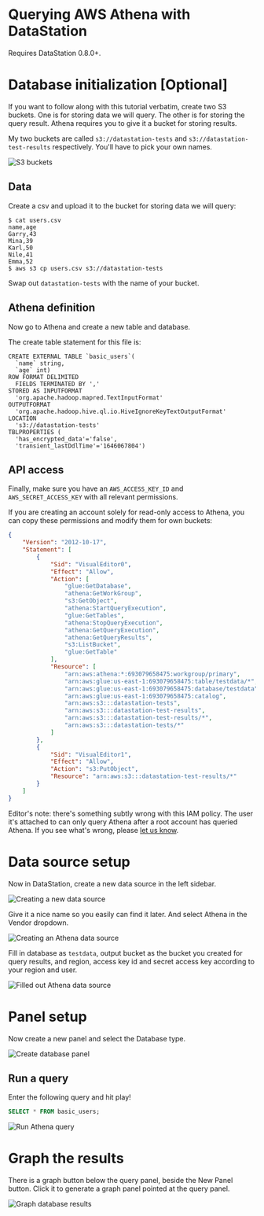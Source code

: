 # Querying AWS Athena with DataStation

Requires DataStation 0.8.0+.

# Database initialization [Optional]

If you want to follow along with this tutorial verbatim, create two S3
buckets. One is for storing data we will query. The other is for
storing the query result. Athena requires you to give it a bucket for
storing results.

My two buckets are called `s3://datastation-tests` and
`s3://datastation-test-results` respectively. You'll have to pick your
own names.

![S3 buckets](/tutorials/aws-athena-buckets.png)

## Data

Create a csv and upload it to the bucket for storing data we will query:

```
$ cat users.csv
name,age
Garry,43
Mina,39
Karl,50
Nile,41
Emma,52
$ aws s3 cp users.csv s3://datastation-tests
```

Swap out `datastation-tests` with the name of your bucket.

## Athena definition

Now go to Athena and create a new table and database.

The create table statement for this file is:

```
CREATE EXTERNAL TABLE `basic_users`(
  `name` string, 
  `age` int)
ROW FORMAT DELIMITED 
  FIELDS TERMINATED BY ',' 
STORED AS INPUTFORMAT 
  'org.apache.hadoop.mapred.TextInputFormat' 
OUTPUTFORMAT 
  'org.apache.hadoop.hive.ql.io.HiveIgnoreKeyTextOutputFormat'
LOCATION
  's3://datastation-tests'
TBLPROPERTIES (
  'has_encrypted_data'='false', 
  'transient_lastDdlTime'='1646067804')
```

## API access

Finally, make sure you have an `AWS_ACCESS_KEY_ID` and
`AWS_SECRET_ACCESS_KEY` with all relevant permissions.

If you are creating an account solely for read-only access to Athena,
you can copy these permissions and modify them for own buckets:

```json
{
    "Version": "2012-10-17",
    "Statement": [
        {
            "Sid": "VisualEditor0",
            "Effect": "Allow",
            "Action": [
                "glue:GetDatabase",
                "athena:GetWorkGroup",
                "s3:GetObject",
                "athena:StartQueryExecution",
                "glue:GetTables",
                "athena:StopQueryExecution",
                "athena:GetQueryExecution",
                "athena:GetQueryResults",
                "s3:ListBucket",
                "glue:GetTable"
            ],
            "Resource": [
                "arn:aws:athena:*:693079658475:workgroup/primary",
                "arn:aws:glue:us-east-1:693079658475:table/testdata/*",
                "arn:aws:glue:us-east-1:693079658475:database/testdata",
                "arn:aws:glue:us-east-1:693079658475:catalog",
                "arn:aws:s3:::datastation-tests",
                "arn:aws:s3:::datastation-test-results",
                "arn:aws:s3:::datastation-test-results/*",
                "arn:aws:s3:::datastation-tests/*"
            ]
        },
        {
            "Sid": "VisualEditor1",
            "Effect": "Allow",
            "Action": "s3:PutObject",
            "Resource": "arn:aws:s3:::datastation-test-results/*"
        }
    ]
}
```

Editor's note: there's something subtly wrong with this IAM
policy. The user it's attached to can only query Athena after a root
account has queried Athena. If you see what's wrong, please [let us
know](https://github.com/multiprocessio/datastation-documentation/issues).

# Data source setup

Now in DataStation, create a new data source in the left sidebar.

![Creating a new data source](/tutorials/create-data-source.gif)

Give it a nice name so you easily can find it later. And select Athena
in the Vendor dropdown.

![Creating an Athena data source](/tutorials/create-athena-data-source.png)

Fill in database as `testdata`, output bucket as the bucket you
created for query results, and region, access key id and secret access
key according to your region and user.

![Filled out Athena data source](/tutorials/athena-data-source-filled.png)

# Panel setup

Now create a new panel and select the Database type.

![Create database panel](/tutorials/create-athena-database-panel.gif)

## Run a query

Enter the following query and hit play!

```sql
SELECT * FROM basic_users;
```

![Run Athena query](/tutorials/run-athena-query.gif)

# Graph the results

There is a graph button below the query panel, beside the New Panel
button. Click it to generate a graph panel pointed at the query panel.

![Graph database results](/tutorials/graph-athena-database-results.gif)
